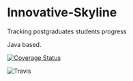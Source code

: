 # Innovative-Skyline
Tracking postgraduates students progress


Java based.

[![Coverage Status](https://coveralls.io/repos/github/Motaung08/Innovative-Skyline/badge.svg?branch=master)](https://coveralls.io/github/Motaung08/Innovative-Skyline?branch=master)


![Travis](https://travis-ci.org/Motaung08/Innovative-Skyline.svg?branch=master)
